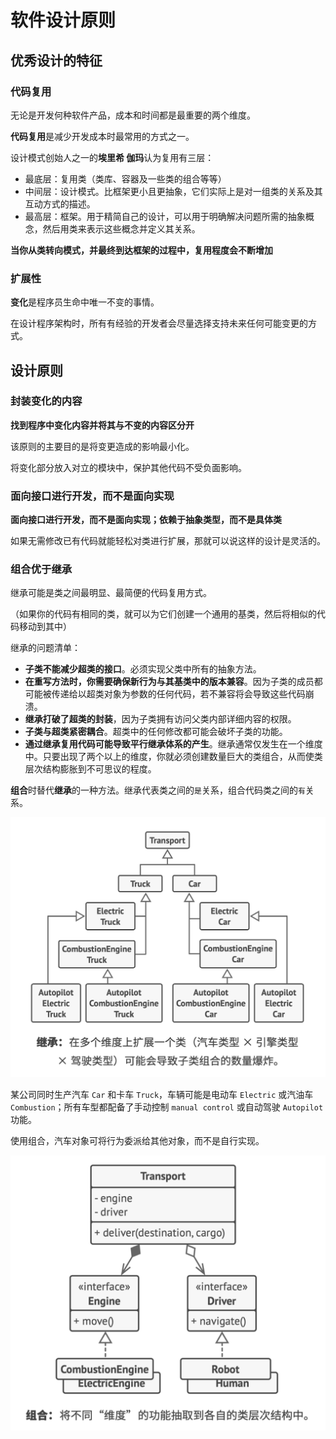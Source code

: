 # 软件设计原则

## 优秀设计的特征

### 代码复用

无论是开发何种软件产品，成本和时间都是最重要的两个维度。

**代码复用**是减少开发成本时最常用的方式之一。

设计模式创始人之一的**埃里希 伽玛**认为复用有三层：

- 最底层：复用类（类库、容器及一些类的组合等等）
- 中间层：设计模式。比框架更小且更抽象，它们实际上是对一组类的关系及其互动方式的描述。
- 最高层：框架。用于精简自己的设计，可以用于明确解决问题所需的抽象概念，然后用类来表示这些概念并定义其关系。

**当你从类转向模式，并最终到达框架的过程中，复用程度会不断增加**

### 扩展性

**变化**是程序员生命中唯一不变的事情。

在设计程序架构时，所有有经验的开发者会尽量选择支持未来任何可能变更的方式。

## 设计原则

### 封装变化的内容

**找到程序中变化内容并将其与不变的内容区分开**

该原则的主要目的是将变更造成的影响最小化。

将变化部分放入对立的模块中，保护其他代码不受负面影响。

### 面向接口进行开发，而不是面向实现

**面向接口进行开发，而不是面向实现；依赖于抽象类型，而不是具体类**

如果无需修改已有代码就能轻松对类进行扩展，那就可以说这样的设计是灵活的。

### 组合优于继承

继承可能是类之间最明显、最简便的代码复用方式。

（如果你的代码有相同的类，就可以为它们创建一个通用的基类，然后将相似的代码移动到其中）

继承的问题清单：

- **子类不能减少超类的接口**。必须实现父类中所有的抽象方法。
- **在重写方法时，你需要确保新行为与其基类中的版本兼容**。因为子类的成员都可能被传递给以超类对象为参数的任何代码，若不兼容将会导致这些代码崩溃。
- **继承打破了超类的封装**，因为子类拥有访问父类内部详细内容的权限。
- **子类与超类紧密耦合**。超类中的任何修改都可能会破坏子类的功能。
- **通过继承复用代码可能导致平行继承体系的产生**。继承通常仅发生在一个维度中。只要出现了两个以上的维度，你就必须创建数量巨大的类组合，从而使类层次结构膨胀到不可思议的程度。

**组合**时替代**继承**的一种方法。继承代表类之间的`是`关系，组合代码类之间的`有`关系。

![](../imgs/ch3-software-design-principles/继承.png)

某公司同时生产汽车 `Car` 和卡车 `Truck`，车辆可能是电动车 `Electric` 或汽油车 `Combustion`；所有车型都配备了手动控制 `manual control` 或自动驾驶 `Autopilot` 功能。

使用组合，汽车对象可将行为委派给其他对象，而不是自行实现。

![](../imgs/ch3-software-design-principles/组合.png)